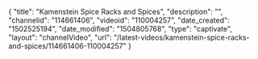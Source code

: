 {
    "title": "Kamenstein Spice Racks and Spices",
    "description": "",
    "channelid": "114661406",
    "videoid": "110004257",
    "date_created": "1502525194",
    "date_modified": "1504805768",
    "type": "captivate",
    "layout": "channelVideo",
    "url": "\/latest-videos\/kamenstein-spice-racks-and-spices\/114661406-110004257"
}